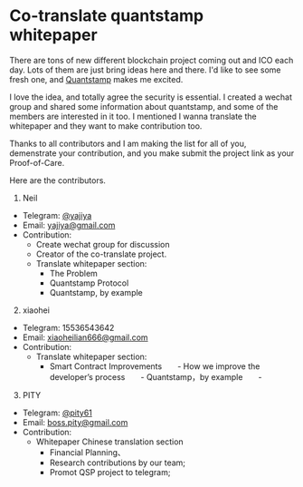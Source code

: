 # Co-translate quantstamp whitepaper

There are tons of new different blockchain project coming out and ICO each day. Lots of them are just bring ideas here and there. I'd like to see some fresh one, and [Quantstamp](http://quantstamp.com/) makes me excited. 

I love the idea, and totally agree the security is essential. I created a wechat group and shared some information about quantstamp, and some of the members are interested in it too. I mentioned I wanna translate the whitepaper and they want to make contribution too. 

Thanks to all contributors and I am making the list for all of you, demenstrate your contribution, and you make submit the project link as your Proof-of-Care. 

Here are the contributors. 

1. Neil
- Telegram: [@yajiya](https://t.me/yajiya)
- Email: yajiya@gmail.com 
- Contribution: 
    - Create wechat group for discussion 
    - Creator of the co-translate project. 
    - Translate whitepaper section: 
        - The Problem
        - Quantstamp​ ​Protocol
        - Quantstamp,​ ​by​ ​example

2. xiaohei
- Telegram: 15536543642
- Email: xiaoheilian666@gmail.com
- Contribution:
    - Translate whitepaper section: 
       - Smart Contract Improvements 
       - How we improve the developer’s process
       - Quantstamp，by example
       - 
3. PITY
- Telegram: [@pity61](https://t.me/pity61)
- Email: boss.pity@gmail.com
- Contribution:
    - Whitepaper Chinese translation section
        - Financial Planning、
        - Research contributions by our team;
        - Promot QSP project to telegram;